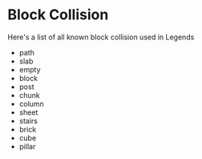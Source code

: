 # Block Collision

Here's a list of all known block collision used in Legends

-   path
-   slab
-   empty
-   block
-   post
-   chunk
-   column
-   sheet
-   stairs
-   brick
-   cube
-   pillar
